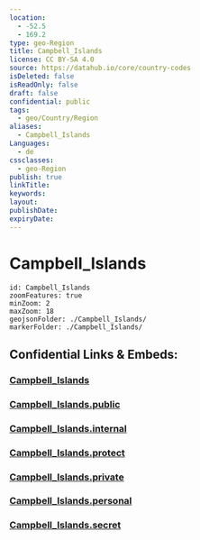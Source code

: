 ```yaml
---
location:
  - -52.5
  - 169.2
type: geo-Region
title: Campbell_Islands
license: CC BY-SA 4.0
source: https://datahub.io/core/country-codes
isDeleted: false
isReadOnly: false
draft: false
confidential: public
tags:
  - geo/Country/Region
aliases:
  - Campbell_Islands
Languages:
  - de
cssclasses:
  - geo-Region
publish: true
linkTitle:
keywords:
layout:
publishDate:
expiryDate:
---
```


# Campbell_Islands

```leaflet
id: Campbell_Islands
zoomFeatures: true 
minZoom: 2 
maxZoom: 18
geojsonFolder: ./Campbell_Islands/
markerFolder: ./Campbell_Islands/
```


## Confidential Links & Embeds: 

### [Campbell_Islands](/_Standards/Earth/Continent/Australasia/New_Zealand/Regions~New_Zealand/Campbell_Islands.md) 

### [Campbell_Islands.public](/_public/Earth/Continent/Australasia/New_Zealand/Regions~New_Zealand/Campbell_Islands.public.md) 

### [Campbell_Islands.internal](/_internal/Earth/Continent/Australasia/New_Zealand/Regions~New_Zealand/Campbell_Islands.internal.md) 

### [Campbell_Islands.protect](/_protect/Earth/Continent/Australasia/New_Zealand/Regions~New_Zealand/Campbell_Islands.protect.md) 

### [Campbell_Islands.private](/_private/Earth/Continent/Australasia/New_Zealand/Regions~New_Zealand/Campbell_Islands.private.md) 

### [Campbell_Islands.personal](/_personal/Earth/Continent/Australasia/New_Zealand/Regions~New_Zealand/Campbell_Islands.personal.md) 

### [Campbell_Islands.secret](/_secret/Earth/Continent/Australasia/New_Zealand/Regions~New_Zealand/Campbell_Islands.secret.md)

